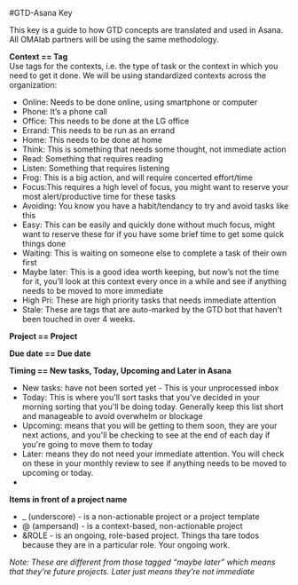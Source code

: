#GTD-Asana Key

This key is a guide to how GTD concepts are translated and used in Asana. All OMAlab partners will be using the same methodology.

**Context == Tag**
<br>Use tags for the contexts, i.e. the type of task or the context in which you need to get it done.
We will be using standardized contexts across the organization:
* Online: Needs to be done online, using smartphone or computer
* Phone: It’s a phone call
* Office: This needs to be done at the LG office
* Errand: This needs to be run as an errand
* Home: This needs to be done at home
* Think: This is something that needs some thought, not immediate action
* Read: Something that requires reading
* Listen: Something that requires listening
* Frog: This is a big action, and will require concerted effort/time
* Focus:This requires a high level of focus, you might want to reserve your most alert/productive time for these tasks 
* Avoiding: You know you have a habit/tendancy to try and avoid tasks like this
* Easy: This can be easily and quickly done without much focus, might want to reserve these for if you have some brief time to get some quick things done
* Waiting: This is waiting on someone else to complete a task of their own first
* Maybe later: This is a good idea worth keeping, but now’s not the time for it, you’ll look at this context every once in a while and see if anything needs to be moved to more immediate
* High Pri: These are high priority tasks that needs immediate attention 
* Stale: These are tags that are auto-marked by the GTD bot that haven't been touched in over 4 weeks. 



**Project == Project**

**Due date == Due date**

**Timing == New tasks, Today, Upcoming and Later in Asana**
* New tasks: have not been sorted yet - This is your unprocessed inbox
* Today: This is where you'll sort tasks that you've decided in your morning sorting that you'll be doing today.  Generally keep this list short and manageable to avoid overwhelm or blockage
* Upcoming: means that you will be getting to them soon, they are your next actions, and you'll be checking to see at the end of each day if you're going to move them to today
* Later: means they do not need your immediate attention. You will check on these in your monthly review to see if anything needs to be moved to upcoming or today.
* 

**Items in front of a project name**
* _ (underscore) - is a non-actionable project or a project template
* @ (ampersand) - is a context-based, non-actionable project 
* &ROLE - is an ongoing, role-based project. Things tha tare todos because they are in a particular role. Your ongoing work.  


*Note: These are different from those tagged “maybe later” which means that they’re future projects.  Later just means they’re not immediate*
